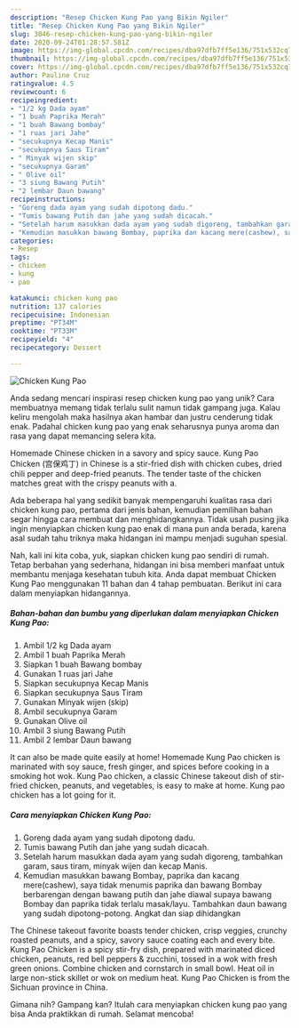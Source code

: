 ```yaml
---
description: "Resep Chicken Kung Pao yang Bikin Ngiler"
title: "Resep Chicken Kung Pao yang Bikin Ngiler"
slug: 3046-resep-chicken-kung-pao-yang-bikin-ngiler
date: 2020-09-24T01:28:57.581Z
image: https://img-global.cpcdn.com/recipes/dba97dfb7ff5e136/751x532cq70/chicken-kung-pao-foto-resep-utama.jpg
thumbnail: https://img-global.cpcdn.com/recipes/dba97dfb7ff5e136/751x532cq70/chicken-kung-pao-foto-resep-utama.jpg
cover: https://img-global.cpcdn.com/recipes/dba97dfb7ff5e136/751x532cq70/chicken-kung-pao-foto-resep-utama.jpg
author: Pauline Cruz
ratingvalue: 4.5
reviewcount: 6
recipeingredient:
- "1/2 kg Dada ayam"
- "1 buah Paprika Merah"
- "1 buah Bawang bombay"
- "1 ruas jari Jahe"
- "secukupnya Kecap Manis"
- "secukupnya Saus Tiram"
- " Minyak wijen skip"
- "secukupnya Garam"
- " Olive oil"
- "3 siung Bawang Putih"
- "2 lembar Daun bawang"
recipeinstructions:
- "Goreng dada ayam yang sudah dipotong dadu."
- "Tumis bawang Putih dan jahe yang sudah dicacah."
- "Setelah harum masukkan dada ayam yang sudah digoreng, tambahkan garam, saus tiram, minyak wijen dan kecap Manis."
- "Kemudian masukkan bawang Bombay, paprika dan kacang mere(cashew), saya tidak menumis paprika dan bawang Bombay berbarengan dengan bawang putih dan jahe diawal supaya bawang Bombay dan paprika tidak terlalu masak/layu. Tambahkan daun bawang yang sudah dipotong-potong. Angkat dan siap dihidangkan"
categories:
- Resep
tags:
- chicken
- kung
- pao

katakunci: chicken kung pao 
nutrition: 137 calories
recipecuisine: Indonesian
preptime: "PT34M"
cooktime: "PT33M"
recipeyield: "4"
recipecategory: Dessert

---
```



![Chicken Kung Pao](https://img-global.cpcdn.com/recipes/dba97dfb7ff5e136/751x532cq70/chicken-kung-pao-foto-resep-utama.jpg)

Anda sedang mencari inspirasi resep chicken kung pao yang unik? Cara membuatnya memang tidak terlalu sulit namun tidak gampang juga. Kalau keliru mengolah maka hasilnya akan hambar dan justru cenderung tidak enak. Padahal chicken kung pao yang enak seharusnya punya aroma dan rasa yang dapat memancing selera kita.

Homemade Chinese chicken in a savory and spicy sauce. Kung Pao Chicken (宫保鸡丁) in Chinese is a stir-fried dish with chicken cubes, dried chili pepper and deep-fried peanuts. The tender taste of the chicken matches great with the crispy peanuts with a.

Ada beberapa hal yang sedikit banyak mempengaruhi kualitas rasa dari chicken kung pao, pertama dari jenis bahan, kemudian pemilihan bahan segar hingga cara membuat dan menghidangkannya. Tidak usah pusing jika ingin menyiapkan chicken kung pao enak di mana pun anda berada, karena asal sudah tahu triknya maka hidangan ini mampu menjadi suguhan spesial.


Nah, kali ini kita coba, yuk, siapkan chicken kung pao sendiri di rumah. Tetap berbahan yang sederhana, hidangan ini bisa memberi manfaat untuk membantu menjaga kesehatan tubuh kita. Anda dapat membuat Chicken Kung Pao menggunakan 11 bahan dan 4 tahap pembuatan. Berikut ini cara dalam menyiapkan hidangannya.

<!--inarticleads1-->

##### Bahan-bahan dan bumbu yang diperlukan dalam menyiapkan Chicken Kung Pao:

1. Ambil 1/2 kg Dada ayam
1. Ambil 1 buah Paprika Merah
1. Siapkan 1 buah Bawang bombay
1. Gunakan 1 ruas jari Jahe
1. Siapkan secukupnya Kecap Manis
1. Siapkan secukupnya Saus Tiram
1. Gunakan  Minyak wijen (skip)
1. Ambil secukupnya Garam
1. Gunakan  Olive oil
1. Ambil 3 siung Bawang Putih
1. Ambil 2 lembar Daun bawang


It can also be made quite easily at home! Homemade Kung Pao chicken is marinated with soy sauce, fresh ginger, and spices before cooking in a smoking hot wok. Kung Pao chicken, a classic Chinese takeout dish of stir-fried chicken, peanuts, and vegetables, is easy to make at home. Kung pao chicken has a lot going for it. 

<!--inarticleads2-->

##### Cara menyiapkan Chicken Kung Pao:

1. Goreng dada ayam yang sudah dipotong dadu.
1. Tumis bawang Putih dan jahe yang sudah dicacah.
1. Setelah harum masukkan dada ayam yang sudah digoreng, tambahkan garam, saus tiram, minyak wijen dan kecap Manis.
1. Kemudian masukkan bawang Bombay, paprika dan kacang mere(cashew), saya tidak menumis paprika dan bawang Bombay berbarengan dengan bawang putih dan jahe diawal supaya bawang Bombay dan paprika tidak terlalu masak/layu. Tambahkan daun bawang yang sudah dipotong-potong. Angkat dan siap dihidangkan


The Chinese takeout favorite boasts tender chicken, crisp veggies, crunchy roasted peanuts, and a spicy, savory sauce coating each and every bite. Kung Pao Chicken is a spicy stir-fry dish, prepared with marinated diced chicken, peanuts, red bell peppers &amp; zucchini, tossed in a wok with fresh green onions. Combine chicken and cornstarch in small bowl. Heat oil in large non-stick skillet or wok on medium heat. Kung Pao Chicken is from the Sichuan province in China. 

Gimana nih? Gampang kan? Itulah cara menyiapkan chicken kung pao yang bisa Anda praktikkan di rumah. Selamat mencoba!
